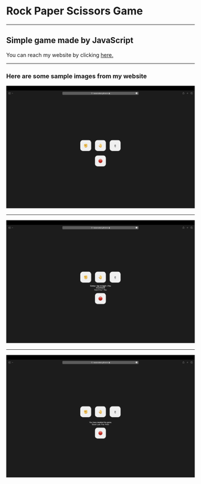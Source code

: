 # Rock Paper Scissors Game

---

## Simple game made by JavaScript

You can reach my website by clicking [here.](https://isacancabuk.github.io/tasKagitMakas/)

---

### Here are some sample images from my website

![](https://raw.githubusercontent.com/isacancabuk/tasKagitMakas/main/images/sample1.png)

---

![](https://raw.githubusercontent.com/isacancabuk/tasKagitMakas/main/images/sample2.png)

---

![](https://raw.githubusercontent.com/isacancabuk/tasKagitMakas/main/images/sample3.png)
